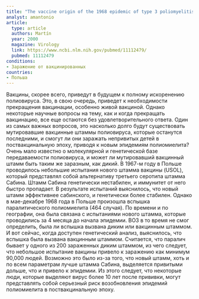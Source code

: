 ```yaml
---
title: "The vaccine origin of the 1968 epidemic of type 3 poliomyelitis in Poland"
analyst: amantonio
article:
  type: article
  authors: Martín
  year: 2000
  magazine: Virology
  link: https://www.ncbi.nlm.nih.gov/pubmed/11112479/
  pubmed: 11112479
conditions:
- Заражение от вакцинированных
countries:
- Польша
---
```


Вакцины, скорее всего, приведут в будущем к полному искоренению полиовируса. Это, в свою очередь, приведет к необходимости прекращения вакцинации, особенно живой вакциной. Однако некоторые научные вопросы на тему, как и когда прекращать вакцинацию, все еще остаются без удовлетворительного ответа. Один из самых важных вопросов, это насколько долго будут существовать мутировавшие вакцинные штаммы полиовируса, которые останутся последними, и смогут ли они заражать непривитых детей в поствакцинальную эпоху, приводя к новым эпидемиям полиомиелита?
Очень мало известно о молекулярной и генетической базе передаваемости полиовируса, и может ли мутировавший вакцинный штамм быть таким же заразным, как дикий.
В 1967-м году в Польше проводилось небольшие испытания нового штамма вакцины (USOL), который представлял собой альтернативу третьего серотипа штамма Сабина. Штамм Сабина генетически нестабилен, и иммунитет от него быстро пропадает. В результате испытаний выяснилось, что новый штамм эффективнее сабинского, и генетически более стабилен.
Однако в мае-декабре 1968 года в Польше произошла вспышка паралитического полиомиелита (464 случая). По времени и по географии, она была связана с испытаниями нового штамма, которые проводились за 4 месяца до начала эпидемии. ВОЗ в то время не смог определить, была ли вспышка вызвана диким или вакцинным штаммом. И вот сейчас, когда доступен генетический анализ, выяснилось, что вспышка была вызвана вакцинным штаммом. Считается, что паралич бывает у одного из 200 зараженных диким штаммом, из чего следует, что небольшое испытание вакцины привело к заражению как минимум 90,000 людей. Возможно это было из-за того, что новый штамм, хоть и по всем параметрам лучше штамма Сабина, выделяется привитыми дольше, что и привело к эпидемии.
Из этого следует, что некоторые люди, которые выделяют вирус более 10 лет после прививки, могут представлять собой серьезный риск возобновления эпидемий полиомиелита в поствакцинальную эпоху.

